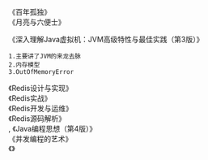   
《百年孤独》    
《月亮与六便士》    

《深入理解Java虚拟机：JVM高级特性与最佳实践（第3版）》
```text
1.主要讲了JVM的来龙去脉
2.内存模型
3.OutOfMemoryError
```

《Redis设计与实现》    
《Redis实战》    
《Redis开发与运维》    
《Redis源码解析》    
,
《Java编程思想（第4版）》    
《并发编程的艺术》   
《》 